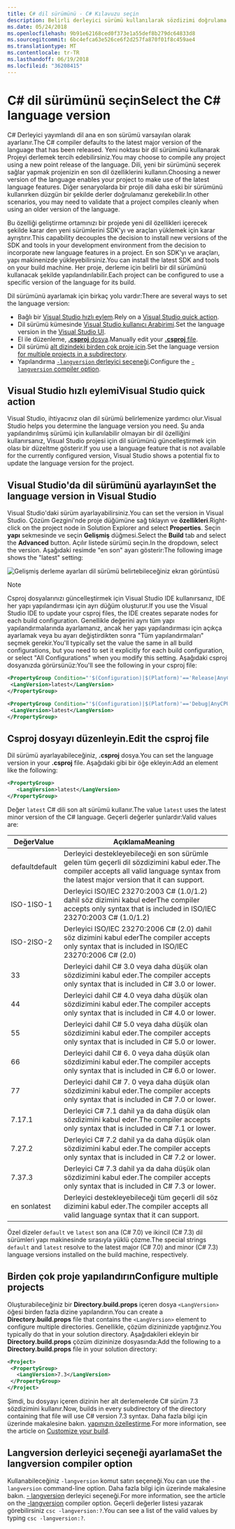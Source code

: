 ```yaml
---
title: C# dil sürümünü - C# Kılavuzu seçin
description: Belirli derleyici sürümü kullanılarak sözdizimi doğrulama gerçekleştirmek için derleyici yapılandırma
ms.date: 05/24/2018
ms.openlocfilehash: 9b91e62168ced0f373e1a55def8b279dc64833d8
ms.sourcegitcommit: 6bc4efca63e526ce6f2d257fa870f01f8c459ae4
ms.translationtype: MT
ms.contentlocale: tr-TR
ms.lasthandoff: 06/19/2018
ms.locfileid: "36208415"
---
```

# <a name="select-the-c-language-version"></a><span data-ttu-id="9a22a-103">C# dil sürümünü seçin</span><span class="sxs-lookup"><span data-stu-id="9a22a-103">Select the C# language version</span></span>

<span data-ttu-id="9a22a-104">C# Derleyici yayımlandı dil ana en son sürümü varsayılan olarak ayarlanır.</span><span class="sxs-lookup"><span data-stu-id="9a22a-104">The C# compiler defaults to the latest major version of the language that has been released.</span></span> <span data-ttu-id="9a22a-105">Yeni noktası bir dil sürümünü kullanarak Projeyi derlemek tercih edebilirsiniz.</span><span class="sxs-lookup"><span data-stu-id="9a22a-105">You may choose to compile any project using a new point release of the language.</span></span> <span data-ttu-id="9a22a-106">Dili, yeni bir sürümünü seçerek sağlar yapmak projenizin en son dil özelliklerini kullanın.</span><span class="sxs-lookup"><span data-stu-id="9a22a-106">Choosing a newer version of the language enables your project to make use of the latest language features.</span></span> <span data-ttu-id="9a22a-107">Diğer senaryolarda bir proje dili daha eski bir sürümünü kullanırken düzgün bir şekilde derler doğrulamanız gerekebilir.</span><span class="sxs-lookup"><span data-stu-id="9a22a-107">In other scenarios, you may need to validate that a project compiles cleanly when using an older version of the language.</span></span>

<span data-ttu-id="9a22a-108">Bu özelliği geliştirme ortamınızı bir projede yeni dil özellikleri içerecek şekilde karar den yeni sürümlerini SDK'yı ve araçları yüklemek için karar ayrıştırır.</span><span class="sxs-lookup"><span data-stu-id="9a22a-108">This capability decouples the decision to install new versions of the SDK and tools in your development environment from the decision to incorporate new language features in a project.</span></span> <span data-ttu-id="9a22a-109">En son SDK'yı ve araçları, yapı makinenizde yükleyebilirsiniz.</span><span class="sxs-lookup"><span data-stu-id="9a22a-109">You can install the latest SDK and tools on your build machine.</span></span> <span data-ttu-id="9a22a-110">Her proje, derleme için belirli bir dil sürümünü kullanacak şekilde yapılandırılabilir.</span><span class="sxs-lookup"><span data-stu-id="9a22a-110">Each project can be configured to use a specific version of the language for its build.</span></span>

<span data-ttu-id="9a22a-111">Dil sürümünü ayarlamak için birkaç yolu vardır:</span><span class="sxs-lookup"><span data-stu-id="9a22a-111">There are several ways to set the language version:</span></span>

- <span data-ttu-id="9a22a-112">Bağlı bir [Visual Studio hızlı eylem](#visual-studio-quick-action).</span><span class="sxs-lookup"><span data-stu-id="9a22a-112">Rely on a [Visual Studio quick action](#visual-studio-quick-action).</span></span>
- <span data-ttu-id="9a22a-113">Dil sürümü kümesinde [Visual Studio kullanıcı Arabirimi](#set-the-language-version-in-visual-studio).</span><span class="sxs-lookup"><span data-stu-id="9a22a-113">Set the language version in the [Visual Studio UI](#set-the-language-version-in-visual-studio).</span></span>
- <span data-ttu-id="9a22a-114">El ile düzenleme, [ **.csproj** dosya](#edit-the-csproj-file).</span><span class="sxs-lookup"><span data-stu-id="9a22a-114">Manually edit your [**.csproj** file](#edit-the-csproj-file).</span></span>
- <span data-ttu-id="9a22a-115">Dil sürümü [alt dizindeki birden çok proje için](#configure-multiple-projects).</span><span class="sxs-lookup"><span data-stu-id="9a22a-115">Set the language version [for multiple projects in a subdirectory](#configure-multiple-projects).</span></span>
- <span data-ttu-id="9a22a-116">Yapılandırma [ `-langversion` derleyici seçeneği](#set-the-langversion-compiler-option).</span><span class="sxs-lookup"><span data-stu-id="9a22a-116">Configure the [`-langversion` compiler option](#set-the-langversion-compiler-option).</span></span>

## <a name="visual-studio-quick-action"></a><span data-ttu-id="9a22a-117">Visual Studio hızlı eylemi</span><span class="sxs-lookup"><span data-stu-id="9a22a-117">Visual Studio quick action</span></span>

<span data-ttu-id="9a22a-118">Visual Studio, ihtiyacınız olan dil sürümü belirlemenize yardımcı olur.</span><span class="sxs-lookup"><span data-stu-id="9a22a-118">Visual Studio helps you determine the language version you need.</span></span> <span data-ttu-id="9a22a-119">Şu anda yapılandırılmış sürümü için kullanılabilir olmayan bir dil özelliğini kullanırsanız, Visual Studio projesi için dil sürümünü güncelleştirmek için olası bir düzeltme gösterir.</span><span class="sxs-lookup"><span data-stu-id="9a22a-119">If you use a language feature that is not available for the currently configured version, Visual Studio shows a potential fix to update the language version for the project.</span></span>

## <a name="set-the-language-version-in-visual-studio"></a><span data-ttu-id="9a22a-120">Visual Studio'da dil sürümünü ayarlayın</span><span class="sxs-lookup"><span data-stu-id="9a22a-120">Set the language version in Visual Studio</span></span>

<span data-ttu-id="9a22a-121">Visual Studio'daki sürüm ayarlayabilirsiniz.</span><span class="sxs-lookup"><span data-stu-id="9a22a-121">You can set the version in Visual Studio.</span></span> <span data-ttu-id="9a22a-122">Çözüm Gezgini'nde proje düğümüne sağ tıklayın ve **özellikleri**.</span><span class="sxs-lookup"><span data-stu-id="9a22a-122">Right-click on the project node in Solution Explorer and select **Properties**.</span></span> <span data-ttu-id="9a22a-123">Seçin **yapı** sekmesinde ve seçin **Gelişmiş** düğmesi.</span><span class="sxs-lookup"><span data-stu-id="9a22a-123">Select the **Build** tab and select the **Advanced** button.</span></span> <span data-ttu-id="9a22a-124">Açılır listede sürümü seçin.</span><span class="sxs-lookup"><span data-stu-id="9a22a-124">In the dropdown, select the version.</span></span> <span data-ttu-id="9a22a-125">Aşağıdaki resimde "en son" ayarı gösterir:</span><span class="sxs-lookup"><span data-stu-id="9a22a-125">The following image shows the "latest" setting:</span></span>

![Gelişmiş derleme ayarları dil sürümü belirtebileceğiniz ekran görüntüsü](./media/configure-language-version/advanced-build-settings.png)

> [!NOTE]
> <span data-ttu-id="9a22a-127">Csproj dosyalarınızı güncelleştirmek için Visual Studio IDE kullanırsanız, IDE her yapı yapılandırması için ayrı düğüm oluşturur.</span><span class="sxs-lookup"><span data-stu-id="9a22a-127">If you use the Visual Studio IDE to update your csproj files, the IDE creates separate nodes for each build configuration.</span></span> <span data-ttu-id="9a22a-128">Genellikle değerini aynı tüm yapı yapılandırmalarında ayarlamanız, ancak her yapı yapılandırması için açıkça ayarlamak veya bu ayarı değiştirdikten sonra "Tüm yapılandırmaları" seçmek gerekir.</span><span class="sxs-lookup"><span data-stu-id="9a22a-128">You'll typically set the value the same in all build configurations, but you need to set it explicitly for each build configuration, or select "All Configurations" when you modify this setting.</span></span> <span data-ttu-id="9a22a-129">Aşağıdaki csproj dosyanızda görürsünüz:</span><span class="sxs-lookup"><span data-stu-id="9a22a-129">You'll see the following in your csproj file:</span></span>
>
>```xml
> <PropertyGroup Condition="'$(Configuration)|$(Platform)'=='Release|AnyCPU'">
>  <LangVersion>latest</LangVersion>
></PropertyGroup>
>
> <PropertyGroup Condition="'$(Configuration)|$(Platform)'=='Debug|AnyCPU'">
>  <LangVersion>latest</LangVersion>
> </PropertyGroup>
> ```
>

## <a name="edit-the-csproj-file"></a><span data-ttu-id="9a22a-130">Csproj dosyayı düzenleyin.</span><span class="sxs-lookup"><span data-stu-id="9a22a-130">Edit the csproj file</span></span>

<span data-ttu-id="9a22a-131">Dil sürümü ayarlayabileceğiniz, **.csproj** dosya.</span><span class="sxs-lookup"><span data-stu-id="9a22a-131">You can set the language version in your **.csproj** file.</span></span> <span data-ttu-id="9a22a-132">Aşağıdaki gibi bir öğe ekleyin:</span><span class="sxs-lookup"><span data-stu-id="9a22a-132">Add an element like the following:</span></span>

```xml
<PropertyGroup>
   <LangVersion>latest</LangVersion>
</PropertyGroup>
```

<span data-ttu-id="9a22a-133">Değer `latest` C# dili son alt sürümü kullanır.</span><span class="sxs-lookup"><span data-stu-id="9a22a-133">The value `latest` uses the latest minor version of the C# language.</span></span> <span data-ttu-id="9a22a-134">Geçerli değerler şunlardır:</span><span class="sxs-lookup"><span data-stu-id="9a22a-134">Valid values are:</span></span>

|<span data-ttu-id="9a22a-135">Değer</span><span class="sxs-lookup"><span data-stu-id="9a22a-135">Value</span></span>|<span data-ttu-id="9a22a-136">Açıklama</span><span class="sxs-lookup"><span data-stu-id="9a22a-136">Meaning</span></span>|
|------------|-------------|
|<span data-ttu-id="9a22a-137">default</span><span class="sxs-lookup"><span data-stu-id="9a22a-137">default</span></span>|<span data-ttu-id="9a22a-138">Derleyici destekleyebileceği en son sürümle gelen tüm geçerli dil sözdizimini kabul eder.</span><span class="sxs-lookup"><span data-stu-id="9a22a-138">The compiler accepts all valid language syntax from the latest major version that it can support.</span></span>|
|<span data-ttu-id="9a22a-139">ISO-1</span><span class="sxs-lookup"><span data-stu-id="9a22a-139">ISO-1</span></span>|<span data-ttu-id="9a22a-140">Derleyici ISO/IEC 23270:2003 C# (1.0/1.2) dahil söz dizimini kabul eder</span><span class="sxs-lookup"><span data-stu-id="9a22a-140">The compiler accepts only syntax that is included in ISO/IEC 23270:2003 C# (1.0/1.2)</span></span> |
|<span data-ttu-id="9a22a-141">ISO-2</span><span class="sxs-lookup"><span data-stu-id="9a22a-141">ISO-2</span></span>|<span data-ttu-id="9a22a-142">Derleyici ISO/IEC 23270:2006 C# (2.0) dahil söz dizimini kabul eder</span><span class="sxs-lookup"><span data-stu-id="9a22a-142">The compiler accepts only syntax that is included in ISO/IEC 23270:2006 C# (2.0)</span></span> |
|<span data-ttu-id="9a22a-143">3</span><span class="sxs-lookup"><span data-stu-id="9a22a-143">3</span></span>|<span data-ttu-id="9a22a-144">Derleyici dahil C# 3.0 veya daha düşük olan sözdizimini kabul eder.</span><span class="sxs-lookup"><span data-stu-id="9a22a-144">The compiler accepts only syntax that is included in C# 3.0 or lower.</span></span>|
|<span data-ttu-id="9a22a-145">4</span><span class="sxs-lookup"><span data-stu-id="9a22a-145">4</span></span>|<span data-ttu-id="9a22a-146">Derleyici dahil C# 4.0 veya daha düşük olan sözdizimini kabul eder.</span><span class="sxs-lookup"><span data-stu-id="9a22a-146">The compiler accepts only syntax that is included in C# 4.0 or lower.</span></span>|
|<span data-ttu-id="9a22a-147">5</span><span class="sxs-lookup"><span data-stu-id="9a22a-147">5</span></span>|<span data-ttu-id="9a22a-148">Derleyici dahil C# 5.0 veya daha düşük olan sözdizimini kabul eder.</span><span class="sxs-lookup"><span data-stu-id="9a22a-148">The compiler accepts only syntax that is included in C# 5.0 or lower.</span></span>|
|<span data-ttu-id="9a22a-149">6</span><span class="sxs-lookup"><span data-stu-id="9a22a-149">6</span></span>|<span data-ttu-id="9a22a-150">Derleyici dahil C# 6. 0 veya daha düşük olan sözdizimini kabul eder.</span><span class="sxs-lookup"><span data-stu-id="9a22a-150">The compiler accepts only syntax that is included in C# 6.0 or lower.</span></span>|
|<span data-ttu-id="9a22a-151">7</span><span class="sxs-lookup"><span data-stu-id="9a22a-151">7</span></span>|<span data-ttu-id="9a22a-152">Derleyici dahil C# 7. 0 veya daha düşük olan sözdizimini kabul eder.</span><span class="sxs-lookup"><span data-stu-id="9a22a-152">The compiler accepts only syntax that is included in C# 7.0 or lower.</span></span>|
|<span data-ttu-id="9a22a-153">7.1</span><span class="sxs-lookup"><span data-stu-id="9a22a-153">7.1</span></span>|<span data-ttu-id="9a22a-154">Derleyici C# 7.1 dahil ya da daha düşük olan sözdizimini kabul eder.</span><span class="sxs-lookup"><span data-stu-id="9a22a-154">The compiler accepts only syntax that is included in C# 7.1 or lower.</span></span>|
|<span data-ttu-id="9a22a-155">7.2</span><span class="sxs-lookup"><span data-stu-id="9a22a-155">7.2</span></span>|<span data-ttu-id="9a22a-156">Derleyici C# 7.2 dahil ya da daha düşük olan sözdizimini kabul eder.</span><span class="sxs-lookup"><span data-stu-id="9a22a-156">The compiler accepts only syntax that is included in C# 7.2 or lower.</span></span>|
|<span data-ttu-id="9a22a-157">7.3</span><span class="sxs-lookup"><span data-stu-id="9a22a-157">7.3</span></span>|<span data-ttu-id="9a22a-158">Derleyici C# 7.3 dahil ya da daha düşük olan sözdizimini kabul eder.</span><span class="sxs-lookup"><span data-stu-id="9a22a-158">The compiler accepts only syntax that is included in C# 7.3 or lower.</span></span>|
|<span data-ttu-id="9a22a-159">en son</span><span class="sxs-lookup"><span data-stu-id="9a22a-159">latest</span></span>|<span data-ttu-id="9a22a-160">Derleyici destekleyebileceği tüm geçerli dil söz dizimini kabul eder.</span><span class="sxs-lookup"><span data-stu-id="9a22a-160">The compiler accepts all valid language syntax that it can support.</span></span>|

<span data-ttu-id="9a22a-161">Özel dizeler `default` ve `latest` son ana (C# 7.0) ve ikincil (C# 7.3) dil sürümleri yapı makinesinde sırasıyla yüklü çözme.</span><span class="sxs-lookup"><span data-stu-id="9a22a-161">The special strings `default` and `latest` resolve to the latest major (C# 7.0) and minor (C# 7.3) language versions installed on the build machine, respectively.</span></span>

## <a name="configure-multiple-projects"></a><span data-ttu-id="9a22a-162">Birden çok proje yapılandırın</span><span class="sxs-lookup"><span data-stu-id="9a22a-162">Configure multiple projects</span></span>

<span data-ttu-id="9a22a-163">Oluşturabileceğiniz bir **Directory.build.props** içeren dosya `<LangVersion>` öğesi birden fazla dizine yapılandırın.</span><span class="sxs-lookup"><span data-stu-id="9a22a-163">You can create a **Directory.build.props** file that contains the `<LangVersion>` element to configure multiple directories.</span></span> <span data-ttu-id="9a22a-164">Genellikle, çözüm dizininizde yaptığınız.</span><span class="sxs-lookup"><span data-stu-id="9a22a-164">You typically do that in your solution directory.</span></span> <span data-ttu-id="9a22a-165">Aşağıdakileri ekleyin bir **Directory.build.props** çözüm dizininize dosyasında:</span><span class="sxs-lookup"><span data-stu-id="9a22a-165">Add the following to a **Directory.build.props** file in your solution directory:</span></span>

```xml
<Project>
 <PropertyGroup>
   <LangVersion>7.3</LangVersion>
 </PropertyGroup>
</Project>
```

<span data-ttu-id="9a22a-166">Şimdi, bu dosyayı içeren dizinin her alt derlemelerde C# sürüm 7.3 sözdizimini kullanır.</span><span class="sxs-lookup"><span data-stu-id="9a22a-166">Now, builds in every subdirectory of the directory containing that file will use C# version 7.3 syntax.</span></span> <span data-ttu-id="9a22a-167">Daha fazla bilgi için üzerinde makalesine bakın. [yapınızın özelleştirme](/visualstudio/msbuild/customize-your-build).</span><span class="sxs-lookup"><span data-stu-id="9a22a-167">For more information, see the article on [Customize your build](/visualstudio/msbuild/customize-your-build).</span></span>

## <a name="set-the-langversion-compiler-option"></a><span data-ttu-id="9a22a-168">Langversion derleyici seçeneği ayarlama</span><span class="sxs-lookup"><span data-stu-id="9a22a-168">Set the langversion compiler option</span></span>

<span data-ttu-id="9a22a-169">Kullanabileceğiniz `-langversion` komut satırı seçeneği.</span><span class="sxs-lookup"><span data-stu-id="9a22a-169">You can use the `-langversion` command-line option.</span></span> <span data-ttu-id="9a22a-170">Daha fazla bilgi için üzerinde makalesine bakın. [- langversion](../language-reference/compiler-options/langversion-compiler-option.md) derleyici seçeneği.</span><span class="sxs-lookup"><span data-stu-id="9a22a-170">For more information, see the article on the [-langversion](../language-reference/compiler-options/langversion-compiler-option.md) compiler option.</span></span> <span data-ttu-id="9a22a-171">Geçerli değerler listesi yazarak görebilirsiniz `csc -langversion:?`.</span><span class="sxs-lookup"><span data-stu-id="9a22a-171">You can see a list of the valid values by typing  `csc -langversion:?`.</span></span>
